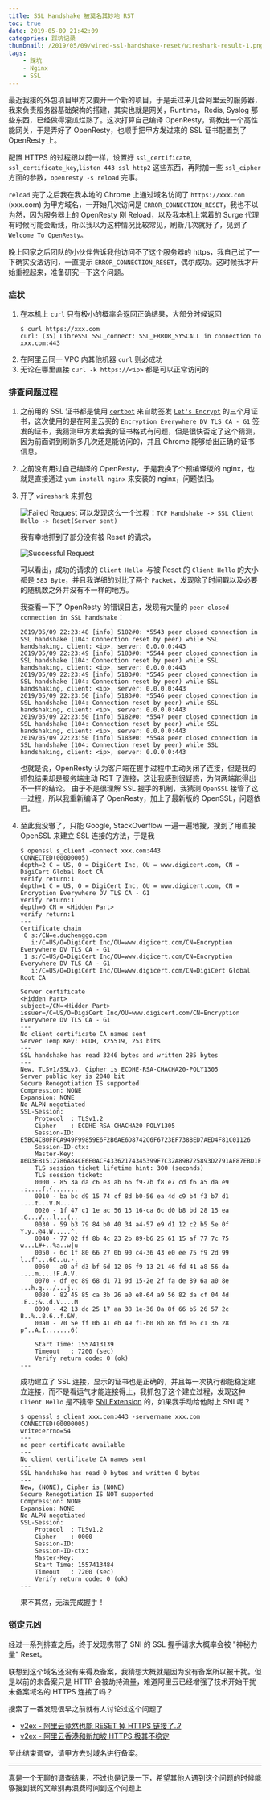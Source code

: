 ```yaml
---
title: SSL Handshake 被莫名其妙地 RST
toc: true
date: 2019-05-09 21:42:09
categories: 踩坑记录
thumbnail: /2019/05/09/wired-ssl-handshake-reset/wireshark-result-1.png
tags:
    - 踩坑
    - Nginx
    - SSL
---
```

最近我接的外包项目甲方又要开一个新的项目，于是丢过来几台阿里云的服务器，我来负责服务器基础架构的搭建，其实也就是网关，Runtime，Redis, Syslog 那些东西，已经做得滚瓜烂熟了。这次打算自己编译 OpenResty，调教出一个高性能网关，于是弄好了 OpenResty，也顺手把甲方发过来的 SSL 证书配置到了 OpenResty 上。

配置 HTTPS 的过程跟以前一样，设置好 `ssl_certificate`, `ssl_certificate_key`,`listen 443 ssl http2` 这些东西，再附加一些 `ssl_cipher` 方面的参数，`openresty -s reload` 完事。

`reload` 完了之后我在我本地的 Chrome 上通过域名访问了 `https://xxx.com` (xxx.com) 为甲方域名，一开始几次访问是 `ERROR_CONNECTION_RESET`，我也不以为然，因为服务器上的 OpenResty 刚 Reload，以及我本机上常着的 Surge 代理有时候可能会断线，所以我以为这种情况比较常见，刷新几次就好了，见到了 `Welcome To OpenResty`。

晚上回家之后团队的小伙伴告诉我他访问不了这个服务器的 https，我自己试了一下确实没法访问，一直提示 `ERROR_CONNECTION_RESET`，偶尔成功。这时候我才开始重视起来，准备研究一下这个问题。
<!-- more -->



### 症状
1. 在本机上 `curl` 只有极小的概率会返回正确结果，大部分时候返回
    ```shell
    $ curl https://xxx.com
    curl: (35) LibreSSL SSL_connect: SSL_ERROR_SYSCALL in connection to xxx.com:443
    ```
2. 在阿里云同一 VPC 内其他机器 `curl` 则必成功
3. 无论在哪里直接 `curl -k https://<ip>` 都是可以正常访问的

### 排查问题过程
1. 之前用的 SSL 证书都是使用 [`certbot`](https://certbot.eff.org/) 来自助签发 [`Let's Encrypt`](https://letsencrypt.org/) 的三个月证书，这次使用的是在阿里云买的 `Encryption Everywhere DV TLS CA - G1` 签发的证书，我猜测甲方发给我的证书格式有问题，但是很快否定了这个猜测，因为前面讲到刷新多几次还是能访问的，并且 Chrome 能够给出正确的证书信息。

2. 之前没有用过自己编译的 OpenResty，于是我换了个预编译版的 nginx，也就是直接通过 `yum install nginx` 来安装的 nginx，问题依旧。

3. 开了 `wireshark` 来抓包

   ![Failed Request](./wireshark-result-1.png)
   可以发现这么一个过程：`TCP Handshake -> SSL Client Hello -> Reset(Server sent) `

   我有幸地抓到了部分没有被 Reset 的请求，

   ![Successful Request](./wireshark-result-2.png)

   可以看出，成功的请求的 `Client Hello `与被 Reset 的 `Client Hello` 的大小都是 `583 Byte`，并且我详细的对比了两个 `Packet`，发现除了时间戳以及必要的随机数之外并没有不一样的地方。

   我查看一下了 OpenResty 的错误日志，发现有大量的 `peer closed connection in SSL handshake`：

   ```
   2019/05/09 22:23:48 [info] 5182#0: *5543 peer closed connection in SSL handshake (104: Connection reset by peer) while SSL handshaking, client: <ip>, server: 0.0.0.0:443
   2019/05/09 22:23:49 [info] 5183#0: *5544 peer closed connection in SSL handshake (104: Connection reset by peer) while SSL handshaking, client: <ip>, server: 0.0.0.0:443
   2019/05/09 22:23:49 [info] 5183#0: *5545 peer closed connection in SSL handshake (104: Connection reset by peer) while SSL handshaking, client: <ip>, server: 0.0.0.0:443
   2019/05/09 22:23:50 [info] 5183#0: *5546 peer closed connection in SSL handshake (104: Connection reset by peer) while SSL handshaking, client: <ip>, server: 0.0.0.0:443
   2019/05/09 22:23:50 [info] 5182#0: *5547 peer closed connection in SSL handshake (104: Connection reset by peer) while SSL handshaking, client: <ip>, server: 0.0.0.0:443
   2019/05/09 22:23:50 [info] 5183#0: *5548 peer closed connection in SSL handshake (104: Connection reset by peer) while SSL handshaking, client: <ip>, server: 0.0.0.0:443
   ```

   也就是说，OpenResty 认为客户端在握手过程中主动关闭了连接，但是我的抓包结果却是服务端主动 RST 了连接，这让我感到很疑惑，为何两端能得出不一样的结论。
   由于不是很理解 SSL 握手的机制，我猜测 `OpenSSL` 接管了这一过程，所以我重新编译了 OpenResty，加上了最新版的 OpenSSL，问题依旧。

4. 至此我没辙了，只能 Google, StackOverflow 一遍一遍地搜，搜到了用直接 OpenSSL 来建立 SSL 连接的方法，于是我

   ```shell
   $ openssl s_client -connect xxx.com:443
   CONNECTED(00000005)
   depth=2 C = US, O = DigiCert Inc, OU = www.digicert.com, CN = DigiCert Global Root CA
   verify return:1
   depth=1 C = US, O = DigiCert Inc, OU = www.digicert.com, CN = Encryption Everywhere DV TLS CA - G1
   verify return:1
   depth=0 CN = <Hidden Part>
   verify return:1
   ---
   Certificate chain
    0 s:/CN=e.duchenggo.com
      i:/C=US/O=DigiCert Inc/OU=www.digicert.com/CN=Encryption Everywhere DV TLS CA - G1
    1 s:/C=US/O=DigiCert Inc/OU=www.digicert.com/CN=Encryption Everywhere DV TLS CA - G1
      i:/C=US/O=DigiCert Inc/OU=www.digicert.com/CN=DigiCert Global Root CA
   ---
   Server certificate
   <Hidden Part>
   subject=/CN=<Hidden Part>
   issuer=/C=US/O=DigiCert Inc/OU=www.digicert.com/CN=Encryption Everywhere DV TLS CA - G1
   ---
   No client certificate CA names sent
   Server Temp Key: ECDH, X25519, 253 bits
   ---
   SSL handshake has read 3246 bytes and written 285 bytes
   ---
   New, TLSv1/SSLv3, Cipher is ECDHE-RSA-CHACHA20-POLY1305
   Server public key is 2048 bit
   Secure Renegotiation IS supported
   Compression: NONE
   Expansion: NONE
   No ALPN negotiated
   SSL-Session:
       Protocol  : TLSv1.2
       Cipher    : ECDHE-RSA-CHACHA20-POLY1305
       Session-ID: E5BC4CB0FFCA949F99859E6F2B6AE6D8742C6F6723EF7388ED7AED4F81C01126
       Session-ID-ctx:
       Master-Key: 86D3EB1512786A84CE6E0ACF43362174345399F7C32A89B725893D2791AF87EBD1F642600CCA9919D57CDCB6FF6B203B
       TLS session ticket lifetime hint: 300 (seconds)
       TLS session ticket:
       0000 - 85 3a da c6 e3 ab 66 f9-7b f8 e7 cd f6 a5 da e9   .:....f.{.......
       0010 - ba bc d9 15 74 cf 8d b0-56 ea 4d c9 b4 f3 b7 d1   ....t...V.M.....
       0020 - 1f 47 c1 1e ac 56 13 16-ca 6c d0 b8 bd 28 15 ea   .G...V...l...(..
       0030 - 59 b3 79 84 b0 40 34 a4-57 e9 d1 12 c2 b5 5e 0f   Y.y..@4.W.....^.
       0040 - 77 02 ff 8b 4c 23 2b 89-b6 25 61 15 af 77 7c 75   w...L#+..%a..w|u
       0050 - 6c 1f 80 66 27 0b 90 c4-36 43 e0 ee 75 f9 2d 99   l..f'...6C..u.-.
       0060 - a0 af d3 bf 6d 12 05 f9-13 21 46 fd 41 a8 56 da   ....m....!F.A.V.
       0070 - df ec 89 68 d1 71 9d 15-2e 2f fa de 89 6a a0 8e   ...h.q.../...j..
       0080 - 82 45 85 ca 3b 26 a0 e8-64 a9 56 82 da cf 04 4d   .E..;&..d.V....M
       0090 - 42 13 dc 25 17 aa 38 1e-36 0a 8f 66 b5 26 57 2c   B..%..8.6..f.&W,
       00a0 - 70 5e ff 0b 41 eb 49 f1-b0 8b 86 fd e6 c1 36 28   p^..A.I.......6(

       Start Time: 1557413139
       Timeout   : 7200 (sec)
       Verify return code: 0 (ok)
   ---
   ```

   成功建立了 SSL 连接，显示的证书也是正确的，并且每一次执行都能稳定建立连接，而不是看运气才能连接得上，我抓包了这个建立过程，发现这种 `Client Hello` 是不携带 [SNI Extension](<https://en.wikipedia.org/wiki/Server_Name_Indication>) 的，如果我手动给他附上 SNI 呢？

   ```shell
   $ openssl s_client xxx.com:443 -servername xxx.com
   CONNECTED(00000005)
   write:errno=54
   ---
   no peer certificate available
   ---
   No client certificate CA names sent
   ---
   SSL handshake has read 0 bytes and written 0 bytes
   ---
   New, (NONE), Cipher is (NONE)
   Secure Renegotiation IS NOT supported
   Compression: NONE
   Expansion: NONE
   No ALPN negotiated
   SSL-Session:
       Protocol  : TLSv1.2
       Cipher    : 0000
       Session-ID:
       Session-ID-ctx:
       Master-Key:
       Start Time: 1557413484
       Timeout   : 7200 (sec)
       Verify return code: 0 (ok)
   ---
   ```

   果不其然，无法完成握手！



### 锁定元凶

经过一系列排查之后，终于发现携带了 SNI 的 SSL 握手请求大概率会被 "神秘力量" Reset。

联想到这个域名还没有来得及备案，我猜想大概就是因为没有备案所以被干扰。但是以前的未备案只是 HTTP 会被劫持流量，难道阿里云已经增强了技术开始干扰未备案域名的 HTTPS 连接了吗？

搜索了一番发现很早之前就有人讨论过这个问题了

* [v2ex - 阿里云竟然也能 RESET 掉 HTTPS 链接了..?](https://www.v2ex.com/t/120181)
* [v2ex - 阿里云香港和新加坡 HTTPS 极其不稳定](https://www.v2ex.com/t/456423)

至此结束调查，请甲方去对域名进行备案。


-----
真是一个无聊的调查结果，不过也是记录一下，希望其他人遇到这个问题的时候能够搜到我的文章别再浪费时间到这个问题上
